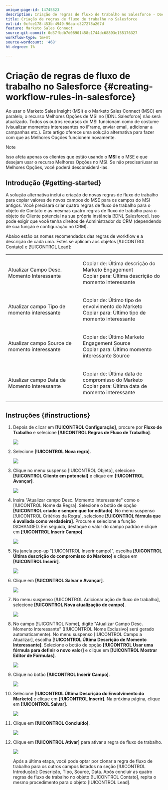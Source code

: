 ```yaml
---
unique-page-id: 14745823
description: Criação de regras de fluxo de trabalho no Salesforce - Documentação do Marketo - Documentação do produto
title: Criação de regras de fluxo de trabalho no Salesforce
exl-id: 0cfce178-453b-4949-96aa-c327278a267d
feature: Marketo Sales Connect
source-git-commit: 0d37fbdb7d08901458c1744dc68893e155176327
workflow-type: tm+mt
source-wordcount: '468'
ht-degree: 1%

---
```


# Criação de regras de fluxo de trabalho no Salesforce {#creating-workflow-rules-in-salesforce}

Ao usar o Marketo Sales Insight (MSI) e o Marketo Sales Connect (MSC) em paralelo, o recurso Melhores Opções de MSI no [!DNL Salesforce] não será atualizado. Todos os outros recursos do MSI funcionam como de costume (visualizar momentos interessantes no iFrame, enviar email, adicionar a campanhas etc.). Este artigo oferece uma solução alternativa para fazer com que as Melhores Opções funcionem novamente.

>[!NOTE]
>
>Isso afeta apenas os clientes que estão usando o **MSI** e o MSE e que desejam usar o recurso Melhores Opções no MSI. Se não precisar/usar as Melhores Opções, você poderá desconsiderá-las.

## Introdução {#getting-started}

A solução alternativa inclui a criação de novas regras de fluxo de trabalho para copiar valores de novos campos do MSE para os campos do MSI antigos. Você precisará criar quatro regras de fluxo de trabalho para o objeto de Contato e as mesmas quatro regras de fluxo de trabalho para o objeto de Cliente potencial na sua própria instância [!DNL Salesforce]. Isso pode exigir que você tenha direitos de Administrador do CRM (dependendo de sua função e configuração no CRM).

Abaixo estão os nomes recomendados das regras de workflow e a descrição de cada uma. Estes se aplicam aos objetos [!UICONTROL Contato] e [!UICONTROL Lead]:

<table> 
 <colgroup> 
  <col> 
  <col> 
 </colgroup> 
 <tbody> 
  <tr> 
   <td>Atualizar Campo Desc. Momento Interessante</td> 
   <td><p>Copiar de: Última descrição do Marketo Engagement <br>Copiar para: Última descrição do momento interessante</p></td> 
  </tr> 
  <tr> 
   <td>Atualizar campo Tipo de momento interessante</td> 
   <td><p>Copiar de: Último tipo de envolvimento do Marketo<br>Copiar para: Último tipo de momento interessante</p></td> 
  </tr> 
  <tr> 
   <td>Atualizar campo Source de momento interessante</td> 
   <td><p>Copiar de: Último Marketo Engagement Source<br>Copiar para: Último momento interessante Source</p></td> 
  </tr> 
  <tr> 
   <td>Atualizar campo Data de Momento Interessante</td> 
   <td><p>Copiar de: Última data de compromisso do Marketo<br>Copiar para: Última data de momento interessante</p></td> 
  </tr> 
 </tbody> 
</table>

## Instruções {#instructions}

1. Depois de clicar em **[!UICONTROL Configuração]**, procure por **Fluxo de Trabalho** e selecione **[!UICONTROL Regras de Fluxo de Trabalho]**.

   ![](assets/one-1.png)

1. Selecione **[!UICONTROL Nova regra]**.

   ![](assets/two-1.png)

1. Clique no menu suspenso [!UICONTROL Objeto], selecione **[!UICONTROL Cliente em potencial]** e clique em **[!UICONTROL Avançar]**.

   ![](assets/three-1.png)

1. Insira &quot;Atualizar campo Desc. Momento Interessante&quot; como o [!UICONTROL Nome da Regra]. Selecione o botão de opção **[!UICONTROL criado e sempre que for editado]**. No menu suspenso [!UICONTROL Critérios da Regra], selecione **[!UICONTROL fórmula que é avaliada como verdadeira]**. Procure e selecione a função ISCHANGED. Em seguida, destaque o valor do campo padrão e clique em **[!UICONTROL Inserir Campo]**.

   ![](assets/four-1.png)

1. Na janela pop-up &quot;[!UICONTROL Inserir campo]&quot;, escolha **[!UICONTROL Última descrição do compromisso do Marketo]** e clique em **[!UICONTROL Inserir]**.

   ![](assets/five-1.png)

1. Clique em **[!UICONTROL Salvar e Avançar]**.

   ![](assets/6.png)

1. No menu suspenso [!UICONTROL Adicionar ação de fluxo de trabalho], selecione **[!UICONTROL Nova atualização de campo]**.

   ![](assets/seven.png)

1. No campo [!UICONTROL Nome], digite &quot;Atualizar Campo Desc. Momento Interessante&quot; ([!UICONTROL Nome Exclusivo] será gerado automaticamente). No menu suspenso [!UICONTROL Campo a Atualizar], escolha **[!UICONTROL Última Descrição de Momento Interessante]**. Selecione o botão de opção **[!UICONTROL Usar uma fórmula para definir o novo valor]** e clique em **[!UICONTROL Mostrar Editor de Fórmulas]**.

   ![](assets/eight.png)

1. Clique no botão **[!UICONTROL Inserir Campo]**.

   ![](assets/9a.png)

1. Selecione **[!UICONTROL Última Descrição do Envolvimento do Marketo]** e clique em **[!UICONTROL Inserir]**. Na próxima página, clique em **[!UICONTROL Salvar]**.

   ![](assets/nine.png)

1. Clique em **[!UICONTROL Concluído]**.

   ![](assets/twelve.png)

1. Clique em **[!UICONTROL Ativar]** para ativar a regra de fluxo de trabalho.

   ![](assets/thirteen.png)

   Após a última etapa, você pode optar por clonar a regra de fluxo de trabalho para os outros campos listados na seção [!UICONTROL Introdução]: Descrição, Tipo, Source, Data. Após concluir as quatro regras de fluxo de trabalho no objeto [!UICONTROL Contato], repita o mesmo procedimento para o objeto [!UICONTROL Lead].
